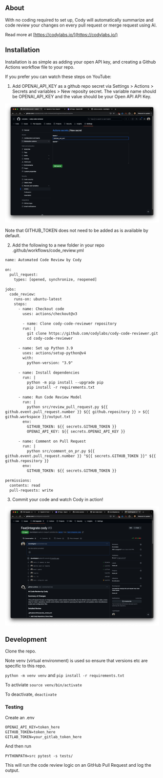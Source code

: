 ## About

With no coding required to set up, Cody will automatically summarize and code review your changes on every pull request or merge request using AI.

Read more at [https://codylabs.io/](https://codylabs.io/)

## Installation

Installation is as simple as adding your open API key, and creating a Github Actions workflow file to your repo.

If you prefer you can watch these steps on YouTube:

1. Add OPENAI_API_KEY as a github repo secret via Settings > Actions > Secrets and variables > New reposity secret. The variable name should be OPENAI_API_KEY and the value should be your Open API API Key.

![Add secrets](add_a_secret_image.png)

Note that GITHUB_TOKEN does not need to be added as is available by default.

2. Add the following to a new folder in your repo .github/workflows/code_review.yml

```
name: Automated Code Review by Cody

on:
  pull_request:
    types: [opened, synchronize, reopened]

jobs:
  code_review:
    runs-on: ubuntu-latest
    steps:
      - name: Checkout code
        uses: actions/checkout@v3

        - name: Clone cody-code-reviewer repository
        run: |
          git clone https://github.com/codylabs/cody-code-reviewer.git
          cd cody-code-reviewer

      - name: Set up Python 3.9
        uses: actions/setup-python@v4
        with:
          python-version: "3.9"

      - name: Install dependencies
        run: |
          python -m pip install --upgrade pip
          pip install -r requirements.txt

      - name: Run Code Review Model
        run: |
          python src/review_pull_request.py ${{ github.event.pull_request.number }} ${{ github.repository }} > ${{ github.workspace }}/output.txt
        env:
          GITHUB_TOKEN: ${{ secrets.GITHUB_TOKEN }}
          OPENAI_API_KEY: ${{ secrets.OPENAI_API_KEY }}

      - name: Comment on Pull Request
        run: |
          python src/comment_on_pr.py ${{ github.event.pull_request.number }} "${{ secrets.GITHUB_TOKEN }}" ${{ github.repository }}
        env:
          GITHUB_TOKEN: ${{ secrets.GITHUB_TOKEN }}

permissions:
  contents: read
  pull-requests: write
```

3. Commit your code and watch Cody in action!

![PR Code Review Image](pr_code_review.png)

## Development

Clone the repo.

Note venv (virtual environment) is used so ensure that versions etc are specific to this repo.

`python -m venv venv` and
`pip install -r requirements.txt`

To activiate
`source venv/bin/activate`

To deactivate, `deactivate`

### Testing

Create an .env

```
OPENAI_API_KEY=token_here
GITHUB_TOKEN=token_here
GITLAB_TOKEN=your_gitlab_token_here
```

And then run

`PYTHONPATH=src pytest -s tests/`

This will run the code review logic on an GitHub Pull Request and log the output.
